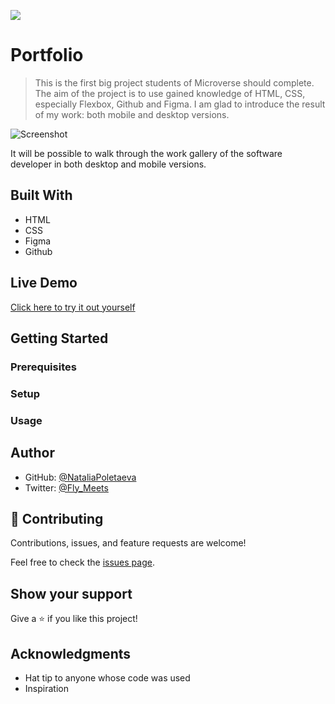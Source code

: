![](https://img.shields.io/badge/Microverse-blueviolet)

# Portfolio

> This is the first big project students of Microverse should complete. The aim of the project is to use gained knowledge of HTML, CSS, especially Flexbox, Github and Figma. I am glad to introduce the result of my work: both mobile and desktop versions.

![Screenshot](https://user-images.githubusercontent.com/91270103/139307833-deddd18d-9cf6-4224-8d61-c720314faf14.png)

It will be possible to walk through the work gallery of the software developer in both desktop and mobile versions.

## Built With

- HTML
- CSS
- Figma
- Github

## Live Demo

[Click here to try it out yourself](https://raw.githack.com/NataliaPoletaeva/Portfolio/desktop-version/index.html)

## Getting Started

### Prerequisites

### Setup

### Usage

## Author

- GitHub: [@NataliaPoletaeva](https://github.com/NataliaPoletaeva)
- Twitter: [@Fly_Meets](https://twitter.com/Fly_Meets)

## 🤝 Contributing

Contributions, issues, and feature requests are welcome!

Feel free to check the [issues page](../../issues/).

## Show your support

Give a ⭐️ if you like this project!

## Acknowledgments

- Hat tip to anyone whose code was used
- Inspiration
